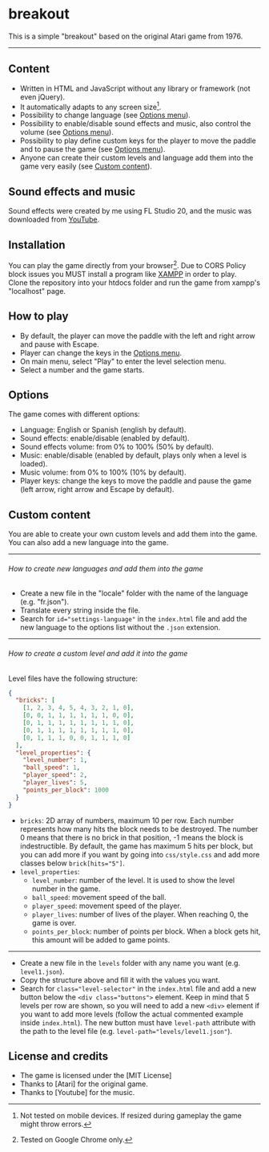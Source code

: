 # breakout

This is a simple "breakout" based on the original Atari game from 1976.

---

## Content

- Written in HTML and JavaScript without any library or framework (not even jQuery).
- It automatically adapts to any screen size[^1].
- Possibility to change language (see [Options menu](#options)).
- Possibility to enable/disable sound effects and music, also control the volume (see [Options menu](#options)).
- Possibility to play define custom keys for the player to move the paddle and to pause the game (see [Options menu](#options)).
- Anyone can create their custom levels and language add them into the game very easily (see [Custom content](#custom-content)).

## Sound effects and music

Sound effects were created by me using FL Studio 20, and the music was downloaded from [YouTube](https://www.youtube.com/watch?v=N3fLSxHrtJI).

## Installation

You can play the game directly from your browser[^2]. Due to CORS Policy block issues you MUST install a program like [XAMPP](https://www.apachefriends.org/es/index.html) in order to play.
<br>Clone the repository into your htdocs folder and run the game from xampp's "localhost" page. 

## How to play

- By default, the player can move the paddle with the left and right arrow and pause with Escape.
- Player can change the keys in the [Options menu](#options).
- On main menu, select "Play" to enter the level selection menu.
- Select a number and the game starts.

## Options

The game comes with different options:
- Language: English or Spanish (english by default).
- Sound effects: enable/disable (enabled by default).
- Sound effects volume: from 0% to 100% (50% by default).
- Music: enable/disable (enabled by default, plays only when a level is loaded).
- Music volume: from 0% to 100% (10% by default).
- Player keys: change the keys to move the paddle and pause the game (left arrow, right arrow and Escape by default).

## Custom content

You are able to create your own custom levels and add them into the game. You can also add a new language into the game.

---

###### How to create new languages and add them into the game

- Create a new file in the "locale" folder with the name of the language (e.g. "fr.json").
- Translate every string inside the file.
- Search for `id="settings-language"` in the `index.html` file and add the new language to the options list without the `.json` extension.

---

###### How to create a custom level and add it into the game

Level files have the following structure:

```json
{
  "bricks": [
    [1, 2, 3, 4, 5, 4, 3, 2, 1, 0],
    [0, 0, 1, 1, 1, 1, 1, 1, 0, 0],
    [0, 1, 1, 1, 1, 1, 1, 1, 1, 0],
    [0, 1, 1, 1, 1, 1, 1, 1, 1, 0],
    [0, 1, 1, 1, 0, 0, 1, 1, 1, 0]
  ],
  "level_properties": {
    "level_number": 1,
    "ball_speed": 1,
    "player_speed": 2,
    "player_lives": 5,
    "points_per_block": 1000
  }
}
```

- `bricks`: 2D array of numbers, maximum 10 per row. Each number represents how many hits the block needs to be destroyed. The number 0 means that there is no brick in that position, -1 means the block is indestructible. By default, the game has maximum 5 hits per block, but you can add more if you want by going into `css/style.css` and add more classes below `brick[hits="5"]`.
- `level_properties`:
  - `level_number`: number of the level. It is used to show the level number in the game.
  - `ball_speed`: movement speed of the ball.
  - `player_speed`: movement speed of the player.
  - `player_lives`: number of lives of the player. When reaching 0, the game is over.
  - `points_per_block`: number of points per block. When a block gets hit, this amount will be added to game points.

---

- Create a new file in the `levels` folder with any name you want (e.g. `level1.json`).
- Copy the structure above and fill it with the values you want.
- Search for `class="level-selector"` in the `index.html` file and add a new button below the `<div class="buttons">` element. Keep in mind that 5 levels per row are shown, so you will need to add a new `<div>` element if you want to add more levels (follow the actual commented example inside `index.html`). The new button must have `level-path` attribute with the path to the level file (e.g. `level-path="levels/level1.json"`).

## License and credits

- The game is licensed under the [MIT License]
- Thanks to [Atari] for the original game.
- Thanks to [Youtube] for the music.

[^1]: Not tested on mobile devices. If resized during gameplay the game might throw errors.
[^2]: Tested on Google Chrome only.
